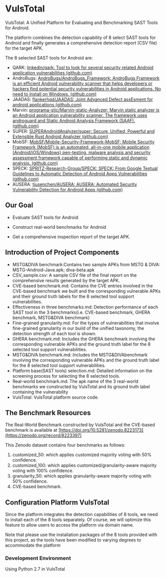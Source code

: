 # VulsTotal

VulsTotal: A Unified Platform for Evaluating and Benchmarking SAST Tools for Android.

The platform combines the detection capability of 8 select SAST tools for Android and finally generates a comprehensive detection report (CSV file) for the target APK.

The 8 selected SAST tools for Android are:

- QARK: [linkedin/qark: Tool to look for several security related Android application vulnerabilities (github.com)](https://github.com/linkedin/qark)
- AndroBugs: [AndroBugs/AndroBugs_Framework: AndroBugs Framework is an efficient Android vulnerability scanner that helps developers or hackers find potential security vulnerabilities in Android applications. No need to install on Windows. (github.com)](https://github.com/AndroBugs/AndroBugs_Framework)
- JAADAS: [flankerhqd/JAADAS: Joint Advanced Defect assEsment for android applications (github.com)](https://github.com/flankerhqd/JAADAS)
- Marvin: [programa-stic/Marvin-static-Analyzer: Marvin static analyzer is an Android application vulnerability scanner. The framework uses androguard and Static Android Analysis Framework (SAAF). (github.com)](https://github.com/programa-stic/Marvin-static-Analyzer)
- SUPER: [SUPERAndroidAnalyzer/super: Secure, Unified, Powerful and Extensible Rust Android Analyzer (github.com)](https://github.com/SUPERAndroidAnalyzer/super)
- MobSF: [MobSF/Mobile-Security-Framework-MobSF: Mobile Security Framework (MobSF) is an automated, all-in-one mobile application (Android/iOS/Windows) pen-testing, malware analysis and security assessment framework capable of performing static and dynamic analysis. (github.com)](https://github.com/MobSF/Mobile-Security-Framework-MobSF)
- SPECK: [SPRITZ-Research-Group/SPECK: SPECK: From Google Textual Guidelines to Automatic Detection of Android Apps Vulnerabilities (github.com)](https://github.com/SPRITZ-Research-Group/SPECK)
- AUSERA: [tjusenchen/AUSERA: AUSERA: Automated Security Vulnerability Detection for Android Apps (github.com)](https://github.com/tjusenchen/AUSERA)

## Our Goal

- Evaluate SAST tools for Android

- Construct real-world benchmarks for Android

- Get a comprehensive inspection report of the target APK.

  

## Introduction of Project Components

- MSTG&DIVA benchmark:Contains two sample APKs from MSTG & DIVA: MSTG-Android-Java.apk; diva-beta.apk
- CSV_sample.csv: A sample CSV file of the final report on the comprehensive results generated by the target APK.
- CVE-based benchmark.md: Contains the CVE entries involved in the CVE-based benchmark we built and the corresponding vulnerable APKs and their ground truth labels for the 8 selected tool support vulnerabilities.
- Effectiveness in three benchmarks.md: Detection performance of each SAST tool in the 3 benchmarks(i.e. CVE-based benchmark, GHERA benchmark, MSTG&DIVA benchmark)
- Fine-grained granularity.md: For the types of vulnerabilities that involve fine-grained granularity in our build of the unified taxonomy, the detection strength of each tool is shown.
- GHERA benchmark.md: Includes the GHERA benchmark involving the corresponding vulnerable APKs and the ground truth label for the 8 selected tool support vulnerabilities.
- MSTG&DIVA benchmark.md: Includes the MSTG&DIVAbenchmark involving the corresponding vulnerable APKs and the ground truth label for the 8 selected tool support vulnerabilities.
- Platform base(SAST tools) selection.md: Detailed information on the screening process for selecting the 8 selected tools.
- Real-world benchmark.md: The apk name of the 3 real-world benchmarks we constructed by VulsTotal and its ground truth label containing the vulnerability
- VulsTotal: VulsTotal platform source code.



## The Benchmark Resources 

The Real-World Benchmark constructed by VulsTotal and the CVE-based benchmark is available at [https://doi.org/10.5281/zenodo.8223173](https://zenodo.org/record/8223397)

This Zenodo dataset contains four benchmarks as follows:

1. customized_50: which applies customized majority voting with 50% confidence.
2. customized_100: which applies customized/granularity-aware majority voting with 100% confidence.  
3. granularity_50: which applies granularity-aware majority voting with 50% confidence.
4. CVE-based benchmark.



## Configuration Platform VulsTotal 

Since the platform integrates the detection capabilities of 8 tools, we need to install each of the 8 tools separately. Of course, we will optimize this feature to allow users to access the platform via domain name.

Note that please use the installation packages of the 8 tools provided with this project, as the tools have been modified to varying degrees to accommodate the platform

### Development Environment

Using Python 2.7 in VulsTotal

